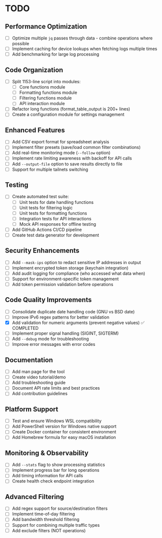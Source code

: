 # TODO

## Performance Optimization
- [ ] Optimize multiple `jq` passes through data - combine operations where possible
- [ ] Implement caching for device lookups when fetching logs multiple times
- [ ] Add benchmarking for large log processing

## Code Organization
- [ ] Split 1153-line script into modules:
  - [ ] Core functions module
  - [ ] Formatting functions module
  - [ ] Filtering functions module
  - [ ] API interaction module
- [ ] Refactor long functions (format_table_output is 200+ lines)
- [ ] Create a configuration module for settings management

## Enhanced Features
- [ ] Add CSV export format for spreadsheet analysis
- [ ] Implement filter presets (save/load common filter combinations)
- [ ] Add real-time monitoring mode (`--follow` option)
- [ ] Implement rate limiting awareness with backoff for API calls
- [ ] Add `--output-file` option to save results directly to file
- [ ] Support for multiple tailnets switching

## Testing
- [ ] Create automated test suite:
  - [ ] Unit tests for date handling functions
  - [ ] Unit tests for filtering logic
  - [ ] Unit tests for formatting functions
  - [ ] Integration tests for API interactions
  - [ ] Mock API responses for offline testing
- [ ] Add GitHub Actions CI/CD pipeline
- [ ] Create test data generator for development

## Security Enhancements
- [ ] Add `--mask-ips` option to redact sensitive IP addresses in output
- [ ] Implement encrypted token storage (keychain integration)
- [ ] Add audit logging for compliance (who accessed what data when)
- [ ] Support for environment-specific token management
- [ ] Add token permission validation before operations

## Code Quality Improvements
- [ ] Consolidate duplicate date handling code (GNU vs BSD date)
- [ ] Improve IPv6 regex patterns for better validation
- [x] Add validation for numeric arguments (prevent negative values) ✅ COMPLETED
- [ ] Implement proper signal handling (SIGINT, SIGTERM)
- [ ] Add `--debug` mode for troubleshooting
- [ ] Improve error messages with error codes

## Documentation
- [ ] Add man page for the tool
- [ ] Create video tutorial/demo
- [ ] Add troubleshooting guide
- [ ] Document API rate limits and best practices
- [ ] Add contribution guidelines

## Platform Support
- [ ] Test and ensure Windows WSL compatibility
- [ ] Add PowerShell version for Windows native support
- [ ] Create Docker container for consistent environment
- [ ] Add Homebrew formula for easy macOS installation

## Monitoring & Observability
- [ ] Add `--stats` flag to show processing statistics
- [ ] Implement progress bar for long operations
- [ ] Add timing information for API calls
- [ ] Create health check endpoint integration

## Advanced Filtering
- [ ] Add regex support for source/destination filters
- [ ] Implement time-of-day filtering
- [ ] Add bandwidth threshold filtering
- [ ] Support for combining multiple traffic types
- [ ] Add exclude filters (NOT operations)